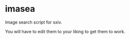 # imasea
Image search script for sxiv.

You will have to edit them to your liking to get them to work.
